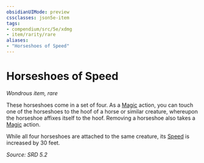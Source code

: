 ```yaml
---
obsidianUIMode: preview
cssclasses: json5e-item
tags:
- compendium/src/5e/xdmg
- item/rarity/rare
aliases: 
- "Horseshoes of Speed"
---
```

# Horseshoes of Speed
*Wondrous item, rare*  


These horseshoes come in a set of four. As a [Magic](rules/actions.md#Magic) action, you can touch one of the horseshoes to the hoof of a horse or similar creature, whereupon the horseshoe affixes itself to the hoof. Removing a horseshoe also takes a [Magic](rules/actions.md#Magic) action.

While all four horseshoes are attached to the same creature, its [Speed](rules/variant-rules/speed-xphb.md) is increased by 30 feet.

*Source: SRD 5.2*